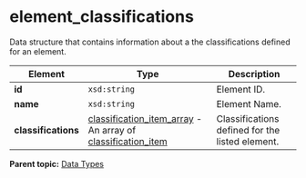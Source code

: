 # element\_classifications

Data structure that contains information about a the classifications defined for an element.

|Element|Type|Description|
|-------|----|-----------|
| **id** | `xsd:string` |Element ID.|
| **name** | `xsd:string` |Element Name.|
| **classifications** | [classification\_item\_array](r_classification_item_array.md#) - An array of [classification\_item](r_classification_item.md#) | Classifications defined for the listed element. |

**Parent topic:** [Data Types](../data_types/c_datatypes.md)

